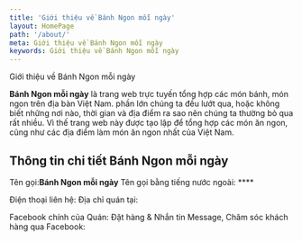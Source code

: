 ```yaml
---
title: 'Giới thiệu về Bánh Ngon mỗi ngày'
layout: HomePage
path: '/about/'
meta: Giới thiệu về Bánh Ngon mỗi ngày
keywords: Giới thiệu về Bánh Ngon mỗi ngày
---
```


Giới thiệu về Bánh Ngon mỗi ngày

**Bánh Ngon mỗi ngày** là trang web trực tuyến tổng hợp các món bánh, món ngon trên địa bàn Việt Nam.
phần lớn chúng ta đều lướt qua, hoặc không biết những nơi nào, thời gian và địa điểm ra sao nên chúng ta thường bỏ qua rất nhiều.
Vì thế trang web này được tạo lập để tổng hợp các món ăn ngon, cũng như các địa điểm làm món ăn ngon nhất của Việt Nam.

## Thông tin chi tiết Bánh Ngon mỗi ngày

Tên gọi:**Bánh Ngon mỗi ngày**
Tên gọi bằng tiếng nước ngoài: ****

Điện thoại liên hệ:
Địa chỉ quán tại: 

Facebook chính của Quán: 
Đặt hàng & Nhắn tin Message, Chăm sóc khách hàng qua Facebook:
